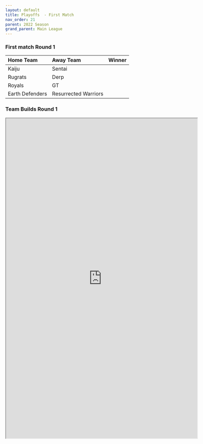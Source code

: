 ```yaml
---
layout: default
title: Playoffs  - First Match 
nav_order: 21
parent: 2022 Season
grand_parent: Main League
---
```



### First match Round 1

| Home Team       | Away Team            | Winner |
|:----------------|:---------------------|:-------|
| Kaiju           | Sentai               |        |
| Rugrats         | Derp                 |        |
| Royals          | GT                   |        |
| Earth Defenders | Resurrected Warriors |        |



### Team Builds Round 1 

<iframe width=600 height=1000 scrolling="yes" src="https://docs.google.com/document/d/e/2PACX-1vQFjJL-iYF103AsSfb6kQuqa7n8F_TBMz5wkr3cEL11CDHEd3NQhnd-VHG1gqxIP6-A_a3-6TA_V5ka/pub?embedded=true"></iframe>
